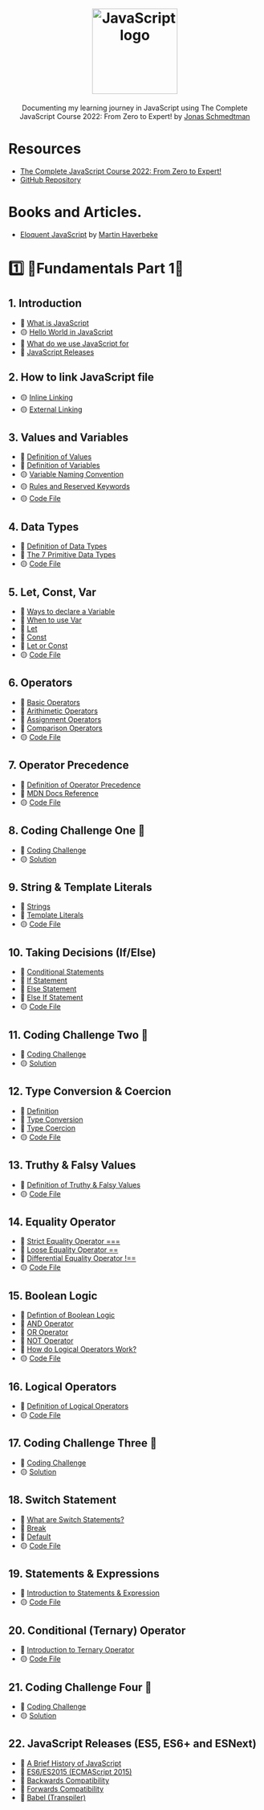 <h1 align="center">
 <img src="https://user-images.githubusercontent.com/62628408/167905373-02d9fa6c-e4a0-4023-9e51-6c8bcf98a085.png" width="170px" alt="JavaScript logo">
  
</h1>

<p align="center">Documenting my learning journey in JavaScript using The Complete JavaScript Course 2022: From Zero to Expert! by <a href="https://github.com/jonasschmedtmann">Jonas Schmedtman</a></p>

# Resources

- <a href="https://www.udemy.com/course/the-complete-javascript-course/">The Complete JavaScript Course 2022: From Zero to Expert!</a>
- <a href="https://github.com/jonasschmedtmann/complete-javascript-course">GitHub Repository</a>

# Books and Articles.

- <a href="https://eloquentjavascript.net/">Eloquent JavaScript</a> by <a href="https://twitter.com/MarijnJH?ref_src=twsrc%5Egoogle%7Ctwcamp%5Eserp%7Ctwgr%5Eauthor">Martin Haverbeke</a>

# 1️⃣ 🔸Fundamentals Part 1🔸

## 1. Introduction

- 📄 [What is JavaScript]()
- 🟡 [Hello World in JavaScript]()
- 📄 [What do we use JavaScript for]()
- 📄 [JavaScript Releases]()

## 2. How to link JavaScript file

- 🟡 [Inline Linking]()
- 🟡 [External Linking]()

## 3. Values and Variables

- 📄 [Definition of Values]()
- 📄 [Definition of Variables]()
- 🟡 [Variable Naming Convention]()
- 🟡 [Rules and Reserved Keywords]()
- 🟡 [Code File]()

## 4. Data Types

- 📄 [Definition of Data Types]()
- 📄 [The 7 Primitive Data Types]()
- 🟡 [Code File]()

## 5. Let, Const, Var

- 📄 [Ways to declare a Variable]()
- 📄 [When to use Var]()
- 📄 [Let]()
- 📄 [Const]()
- 📄 [Let or Const]()
- 🟡 [Code File]()

## 6. Operators

- 📄 [Basic Operators]()
- 📄 [Arithimetic Operators]()
- 📄 [Assignment Operators]()
- 📄 [Comparison Operators]()
- 🟡 [Code File]()

## 7. Operator Precedence

- 📄 [Definition of Operator Precedence]()
- 🔗 [MDN Docs Reference]()
- 🟡 [Code File]()

## 8. Coding Challenge One 🎉

- 📄 [Coding Challenge]()
- 🟡 [Solution]()

## 9. String & Template Literals

- 📄 [Strings]()
- 📄 [Template Literals]()
- 🟡 [Code File]()

## 10. Taking Decisions (If/Else)

- 📄 [Conditional Statements]()
- 📄 [If Statement]()
- 📄 [Else Statement]()
- 📄 [Else If Statement]()
- 🟡 [Code File]()

## 11. Coding Challenge Two 🎉

- 📄 [Coding Challenge]()
- 🟡 [Solution]()

## 12. Type Conversion & Coercion

- 📄 [Definition]()
- 📄 [Type Conversion]()
- 📄 [Type Coercion]()
- 🟡 [Code File]()

## 13. Truthy & Falsy Values

- 📄 [Definition of Truthy & Falsy Values]()
- 🟡 [Code File]()

## 14. Equality Operator

- 📄 [Strict Equality Operator ===]()
- 📄 [Loose Equality Operator ==]()
- 📄 [Differential Equality Operator !==]()
- 🟡 [Code File]()

## 15. Boolean Logic

- 📄 [Defintion of Boolean Logic]()
- 📄 [AND Operator]()
- 📄 [OR Operator]()
- 📄 [NOT Operator]()
- 📄 [How do Logical Operators Work?]()
- 🟡 [Code File]()

## 16. Logical Operators

- 📄 [Definition of Logical Operators]()
- 🟡 [Code File]()

## 17. Coding Challenge Three 🎉

- 📄 [Coding Challenge]()
- 🟡 [Solution]()

## 18. Switch Statement

- 📄 [What are Switch Statements?]()
- 📄 [Break]()
- 📄 [Default]()
- 🟡 [Code File]()

## 19. Statements & Expressions

- 📄 [Introduction to Statements & Expression]()
- 🟡 [Code File]()

## 20. Conditional (Ternary) Operator

- 📄 [Introduction to Ternary Operator]()
- 🟡 [Code File]()

## 21. Coding Challenge Four 🎉

- 📄 [Coding Challenge]()
- 🟡 [Solution]()

## 22. JavaScript Releases (ES5, ES6+ and ESNext)

- 📄 [A Brief History of JavaScript]()
- 📄 [ES6/ES2015 (ECMAScript 2015)]()
- 📄 [Backwards Compatibility]()
- 📄 [Forwards Compatibility]()
- 📄 [Babel (Transpiler)]()
